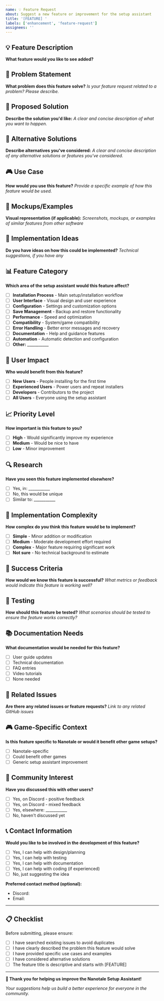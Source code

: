 ```yaml
---
name: 💡 Feature Request
about: Suggest a new feature or improvement for the setup assistant
title: '[FEATURE] '
labels: ['enhancement', 'feature-request']
assignees: ''
---
```


## 💡 Feature Description

**What feature would you like to see added?**

## 🎯 Problem Statement

**What problem does this feature solve?**
*Is your feature request related to a problem? Please describe.*

## 💭 Proposed Solution

**Describe the solution you'd like:**
*A clear and concise description of what you want to happen.*

## 🔄 Alternative Solutions

**Describe alternatives you've considered:**
*A clear and concise description of any alternative solutions or features you've considered.*

## 🎮 Use Case

**How would you use this feature?**
*Provide a specific example of how this feature would be used.*

## 📸 Mockups/Examples

**Visual representation (if applicable):**
*Screenshots, mockups, or examples of similar features from other software*

## 🔧 Implementation Ideas

**Do you have ideas on how this could be implemented?**
*Technical suggestions, if you have any*

## 📊 Feature Category

**Which area of the setup assistant would this feature affect?**

- [ ] **Installation Process** - Main setup/installation workflow
- [ ] **User Interface** - Visual design and user experience
- [ ] **Configuration** - Settings and customization options
- [ ] **Save Management** - Backup and restore functionality
- [ ] **Performance** - Speed and optimization
- [ ] **Compatibility** - System/game compatibility
- [ ] **Error Handling** - Better error messages and recovery
- [ ] **Documentation** - Help and guidance features
- [ ] **Automation** - Automatic detection and configuration
- [ ] **Other:** ___________

## 🎯 User Impact

**Who would benefit from this feature?**

- [ ] **New Users** - People installing for the first time
- [ ] **Experienced Users** - Power users and repeat installers
- [ ] **Developers** - Contributors to the project
- [ ] **All Users** - Everyone using the setup assistant

## 📈 Priority Level

**How important is this feature to you?**

- [ ] **High** - Would significantly improve my experience
- [ ] **Medium** - Would be nice to have
- [ ] **Low** - Minor improvement

## 🔍 Research

**Have you seen this feature implemented elsewhere?**

- [ ] Yes, in: ___________
- [ ] No, this would be unique
- [ ] Similar to: ___________

## 🚀 Implementation Complexity

**How complex do you think this feature would be to implement?**

- [ ] **Simple** - Minor addition or modification
- [ ] **Medium** - Moderate development effort required
- [ ] **Complex** - Major feature requiring significant work
- [ ] **Not sure** - No technical background to estimate

## 🌟 Success Criteria

**How would we know this feature is successful?**
*What metrics or feedback would indicate this feature is working well?*

## 🧪 Testing

**How should this feature be tested?**
*What scenarios should be tested to ensure the feature works correctly?*

## 📚 Documentation Needs

**What documentation would be needed for this feature?**

- [ ] User guide updates
- [ ] Technical documentation
- [ ] FAQ entries
- [ ] Video tutorials
- [ ] None needed

## 🔗 Related Issues

**Are there any related issues or feature requests?**
*Link to any related GitHub issues*

## 🎮 Game-Specific Context

**Is this feature specific to Nanotale or would it benefit other game setups?**

- [ ] Nanotale-specific
- [ ] Could benefit other games
- [ ] Generic setup assistant improvement

## 💬 Community Interest

**Have you discussed this with other users?**

- [ ] Yes, on Discord - positive feedback
- [ ] Yes, on Discord - mixed feedback  
- [ ] Yes, elsewhere: ___________
- [ ] No, haven't discussed yet

## 📞 Contact Information

**Would you like to be involved in the development of this feature?**

- [ ] Yes, I can help with design/planning
- [ ] Yes, I can help with testing
- [ ] Yes, I can help with documentation
- [ ] Yes, I can help with coding (if experienced)
- [ ] No, just suggesting the idea

**Preferred contact method (optional):**
- Discord:
- Email:

---

## 📋 Checklist

Before submitting, please ensure:

- [ ] I have searched existing issues to avoid duplicates
- [ ] I have clearly described the problem this feature would solve
- [ ] I have provided specific use cases and examples
- [ ] I have considered alternative solutions
- [ ] The feature title is descriptive and starts with [FEATURE]

---

**🙏 Thank you for helping us improve the Nanotale Setup Assistant!**

*Your suggestions help us build a better experience for everyone in the community.* 